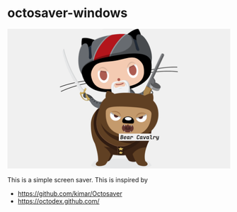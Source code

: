 # octosaver-windows

![screenshot](resources/screenshot.png)

This is a simple screen saver.
This is inspired by
- <https://github.com/kimar/Octosaver>
- <https://octodex.github.com/>
